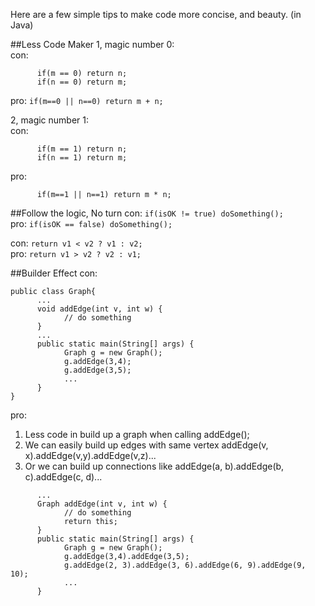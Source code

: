 Here are a few simple tips to make code more concise, and beauty. (in Java)

##Less Code Maker
1, magic number 0:   
con: 
```   
      if(m == 0) return n;    
      if(n == 0) return m;
```
pro: `if(m==0 || n==0) return m + n;`   

2, magic number 1:   
con: 
```   
      if(m == 1) return n;    
      if(n == 1) return m;
```    
pro: 
```   
      if(m==1 || n==1) return m * n;
```  

##Follow the logic, No turn
con: `if(isOK != true) doSomething();`   
pro: `if(isOK == false) doSomething();` 

con: `return v1 < v2 ? v1 : v2;`  
pro: `return v1 > v2 ? v2 : v1;` 

##Builder Effect
con:
```
public class Graph{  
      ...
      void addEdge(int v, int w) {
            // do something 
      }
      ...
      public static main(String[] args) {
            Graph g = new Graph();
            g.addEdge(3,4);
            g.addEdge(3,5);
            ...
      }
}
```  
pro:
1) Less code in build up a graph when calling addEdge();  
2) We can easily build up edges with same vertex addEdge(v, x).addEdge(v,y).addEdge(v,z)...  
3) Or we can build up connections like addEdge(a, b).addEdge(b, c).addEdge(c, d)...  
```
      ...
      Graph addEdge(int v, int w) {
            // do something
            return this;
      }
      public static main(String[] args) {
            Graph g = new Graph();
            g.addEdge(3,4).addEdge(3,5);
            g.addEdge(2, 3).addEdge(3, 6).addEdge(6, 9).addEdge(9, 10);
            ...
      }
```

